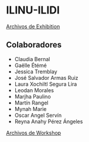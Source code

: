 # ILINU-ILIDI

[Archivos de Exhibition](Exhibition/README.md)

## Colaboradores

+ Claudia Bernal
+ Gaëlle Étémé
+ Jessica Tremblay
+ José Salvador Armas Ruiz
+ Laura Xochiltl Segura Lira
+ Leodan Morales
+ Marjha Paulino
+ Martín Rangel
+ Mynah Marie
+ Oscar Angel Servín
+ Reyna Anahy Pérez Ángeles

[Archivos de Workshop](Workshop/README.md)
